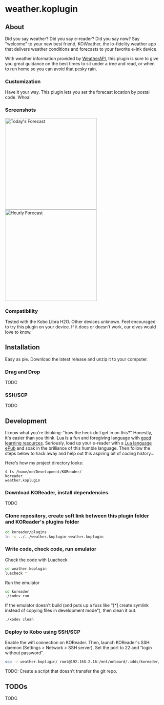 # weather.koplugin
## About 

Did you say weather? Did you say e-reader? Did you say now? Say "welcome" to your new best friend, KOWeather, the lo-fidelity weather app that delivers weather conditions and forecasts to your favorite e-ink device. 

With weather information provided by [WeatherAPI](https://weatherapi.com), this plugin is sure to give you great guidance on the best times to sit under a tree and read, or when to run home so you can avoid that pesky rain. 

### Customization

Have it your way. This plugin lets you set the forecast location by postal code. Whoa!

### Screenshots

<img src="https://user-images.githubusercontent.com/82218266/127771213-c7be7b35-9f27-48db-ac5d-eef3392477d5.png" alt="Today's Forecast" width="300"/>
<img src="https://user-images.githubusercontent.com/82218266/127771212-9e2a4a17-8029-4c5b-842f-86d030fd23b5.png" alt="Hourly Forecast" width="300"/>

### Compatibility

Tested with the Kobo Libra H2O. Other devices unknown. Feel encouraged to try this plugin on your device. If it does or doesn't work, our elves would love to know.

## Installation

Easy as pie. Download the latest release and unzip it to your computer.

### Drag and Drop

TODO

### SSH/SCP

TODO

## Development

I know what you're thinking: "how the heck do I get in on this?" Honestly, it's easier than you think. Lua is a fun and foregiving language with [good learning resources](https://www.lua.org/pil/). Seriously, load up your e-reader with a [Lua language ePub](https://store.feistyduck.com/products/programming-in-lua-fourth-edition-ebook) and soak in the brilliance of this humble language. Then follow the steps below to hack away and help out this aspiring bit of coding history...

Here's how my project directory looks:

```
$ ls /home/me/Development/KOReader/
koreader
weather.koplugin
```

### Download KOReader, install dependencies 

TODO

### Clone repository, create soft link between this plugin folder and KOReader's plugins folder 

```sh
cd koreader/plugins
ln -s ../../weather.koplugin weather.koplugin
```

### Write code, check code, run emulator

Check the code with Luacheck
```sh
cd weather.koplugin
luacheck *
```

Run the emulator
```sh
cd koreader
./kodev run
```

If the emulator doesn't build (and puts up a fuss like "[*] create symlink instead of copying files in development mode"), then clean it out.

```sh
./kodev clean
```

### Deploy to Kobo using SSH/SCP 

Enable the wifi connection on KOReader. Then, launch KOReader's SSH daemon (Settings > Network > SSH server). Set the port to 22 and "login without password".
```sh
scp -r weather.koplugin/ root@192.168.2.16:/mnt/onboard/.adds/koreader/plugins/weather.koplugin/
```

TODO: Create a script that doesn't transfer the git repo.


## TODOs

TODO
